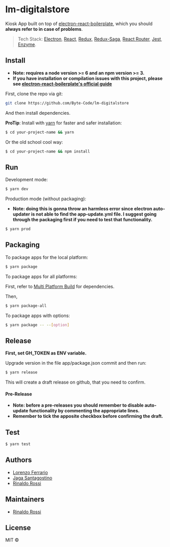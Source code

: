 # lm-digitalstore

Kiosk App built on top of
[electron-react-boilerplate](https://github.com/chentsulin/electron-react-boilerplate), which you should **always refer to in case of problems**.

> Tech Stack:
[Electron](https://github.com/electron/electron),
[React](https://facebook.github.io/react/),
[Redux](https://github.com/reactjs/redux),
[Redux-Saga](https://github.com/redux-saga/redux-saga),
[React Router](https://github.com/reactjs/react-router),
[Jest](https://github.com/facebook/jest),
[Enzyme](https://github.com/airbnb/enzyme).

## Install

* **Note: requires a node version >= 6 and an npm version >= 3.**
* **If you have installation or compilation issues with this project, please see [electron-react-boilerplate's official guide](https://github.com/chentsulin/electron-react-boilerplate/issues/400)**

First, clone the repo via git:

```bash
git clone https://github.com/Byte-Code/lm-digitalstore
```

And then install dependencies.

**ProTip**: Install with [yarn](https://github.com/yarnpkg/yarn) for faster and safer installation:
```bash
$ cd your-project-name && yarn
```

Or the old school cool way:
```bash
$ cd your-project-name && npm install
```

## Run

Development mode:

```bash
$ yarn dev
```

Production mode (without packaging):

* **Note: doing this is gonna throw an harmless error since electron auto-updater is not able to find the app-update.yml file. I suggest going through the packaging first if you need to test that functionality.**

```bash
$ yarn prod
```

## Packaging

To package apps for the local platform:

```bash
$ yarn package
```

To package apps for all platforms:

First, refer to [Multi Platform Build](https://github.com/electron-userland/electron-builder/wiki/Multi-Platform-Build) for dependencies.

Then,
```bash
$ yarn package-all
```

To package apps with options:

```bash
$ yarn package -- --[option]
```

## Release

**First, set GH_TOKEN as ENV variable.**

Upgrade version in the file app/package.json commit and then run:

```bash
$ yarn release
```

This will create a draft release on github, that you need to confirm.

#### Pre-Release

* **Note: before a pre-releases you should remember to disable auto-update functionality by commenting the appropriate lines.**
* **Remember to tick the apposite checkbox before confirming the draft.**

## Test

```bash
$ yarn test
```

## Authors

- [Lorenzo Ferrario](https://github.com/spawner999)
- [Jaga Santagostino](https://github.com/kandros)
- [Rinaldo Rossi](https://github.com/rinaldorossi)

## Maintainers

- [Rinaldo Rossi](https://github.com/rinaldorossi)

## License
MIT ©
